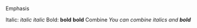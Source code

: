 Emphasis

Italic:  *italic*  _italic_
Bold:   **bold**  __bold__
Combine  *You can combine italics and __bold__*


